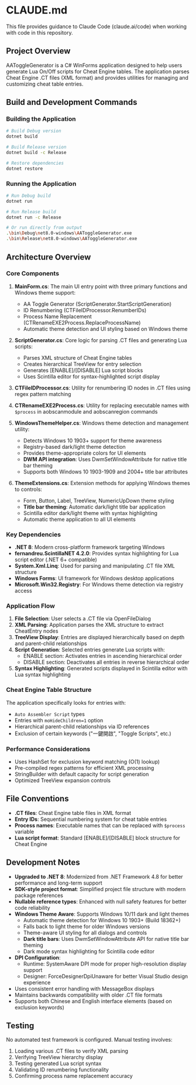 # CLAUDE.md

This file provides guidance to Claude Code (claude.ai/code) when working with code in this repository.

## Project Overview

AAToggleGenerator is a C# WinForms application designed to help users generate Lua On/Off scripts for Cheat Engine tables. The application parses Cheat Engine .CT files (XML format) and provides utilities for managing and customizing cheat table entries.

## Build and Development Commands

### Building the Application
```bash
# Build Debug version
dotnet build

# Build Release version
dotnet build -c Release

# Restore dependencies
dotnet restore
```

### Running the Application
```bash
# Run Debug build
dotnet run

# Run Release build
dotnet run -c Release

# Or run directly from output
.\bin\Debug\net8.0-windows\AAToggleGenerator.exe
.\bin\Release\net8.0-windows\AAToggleGenerator.exe
```

## Architecture Overview

### Core Components

1. **MainForm.cs**: The main UI entry point with three primary functions and Windows theme support:
   - AA Toggle Generator (ScriptGenerator.StartScriptGeneration)
   - ID Renumbering (CTFileIDProcessor.RenumberIDs) 
   - Process Name Replacement (CTRenameEXE2Process.ReplaceProcessName)
   - Automatic theme detection and UI styling based on Windows theme

2. **ScriptGenerator.cs**: Core logic for parsing .CT files and generating Lua scripts:
   - Parses XML structure of Cheat Engine tables
   - Creates hierarchical TreeView for entry selection
   - Generates [ENABLE]/[DISABLE] Lua script blocks
   - Uses Scintilla editor for syntax-highlighted script display

3. **CTFileIDProcessor.cs**: Utility for renumbering ID nodes in .CT files using regex pattern matching

4. **CTRenameEXE2Process.cs**: Utility for replacing executable names with `$process` in aobscanmodule and aobscanregion commands

5. **WindowsThemeHelper.cs**: Windows theme detection and management utility:
   - Detects Windows 10 1903+ support for theme awareness
   - Registry-based dark/light theme detection
   - Provides theme-appropriate colors for UI elements
   - **DWM API integration**: Uses DwmSetWindowAttribute for native title bar theming
   - Supports both Windows 10 1903-1909 and 2004+ title bar attributes

6. **ThemeExtensions.cs**: Extension methods for applying Windows themes to controls:
   - Form, Button, Label, TreeView, NumericUpDown theme styling
   - **Title bar theming**: Automatic dark/light title bar application
   - Scintilla editor dark/light theme with syntax highlighting
   - Automatic theme application to all UI elements

### Key Dependencies

- **.NET 8**: Modern cross-platform framework targeting Windows
- **fernandreu.ScintillaNET 4.2.0**: Provides syntax highlighting for Lua script editor (.NET 6+ compatible)
- **System.Xml.Linq**: Used for parsing and manipulating .CT file XML structure
- **Windows Forms**: UI framework for Windows desktop applications
- **Microsoft.Win32.Registry**: For Windows theme detection via registry access

### Application Flow

1. **File Selection**: User selects a .CT file via OpenFileDialog
2. **XML Parsing**: Application parses the XML structure to extract CheatEntry nodes
3. **TreeView Display**: Entries are displayed hierarchically based on depth and parent-child relationships
4. **Script Generation**: Selected entries generate Lua scripts with:
   - ENABLE section: Activates entries in ascending hierarchical order
   - DISABLE section: Deactivates all entries in reverse hierarchical order
5. **Syntax Highlighting**: Generated scripts displayed in Scintilla editor with Lua syntax highlighting

### Cheat Engine Table Structure

The application specifically looks for entries with:
- `Auto Assembler Script` types
- Entries with `moHideChildren=1` option
- Hierarchical parent-child relationships via ID references
- Exclusion of certain keywords ("一鍵開啟", "Toggle Scripts", etc.)

### Performance Considerations

- Uses HashSet for exclusion keyword matching (O(1) lookup)
- Pre-compiled regex patterns for efficient XML processing
- StringBuilder with default capacity for script generation
- Optimized TreeView expansion controls

## File Conventions

- **.CT files**: Cheat Engine table files in XML format
- **Entry IDs**: Sequential numbering system for cheat table entries
- **Process names**: Executable names that can be replaced with `$process` variable
- **Lua script format**: Standard [ENABLE]/[DISABLE] block structure for Cheat Engine

## Development Notes

- **Upgraded to .NET 8**: Modernized from .NET Framework 4.8 for better performance and long-term support
- **SDK-style project format**: Simplified project file structure with modern package references
- **Nullable reference types**: Enhanced with null safety features for better code reliability
- **Windows Theme Aware**: Supports Windows 10/11 dark and light themes
  - Automatic theme detection for Windows 10 1903+ (Build 18362+)
  - Falls back to light theme for older Windows versions
  - Theme-aware UI styling for all dialogs and controls
  - **Dark title bars**: Uses DwmSetWindowAttribute API for native title bar theming
  - Dark mode syntax highlighting for Scintilla code editor
- **DPI Configuration**:
  - Runtime: SystemAware DPI mode for proper high-resolution display support
  - Designer: ForceDesignerDpiUnaware for better Visual Studio design experience
- Uses consistent error handling with MessageBox displays
- Maintains backwards compatibility with older .CT file formats
- Supports both Chinese and English interface elements (based on exclusion keywords)

## Testing

No automated test framework is configured. Manual testing involves:
1. Loading various .CT files to verify XML parsing
2. Verifying TreeView hierarchy display
3. Testing generated Lua script syntax
4. Validating ID renumbering functionality
5. Confirming process name replacement accuracy